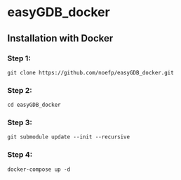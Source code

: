 # easyGDB_docker
## Installation with Docker

### Step 1:
```
git clone https://github.com/noefp/easyGDB_docker.git
```
### Step 2:
``` 
cd easyGDB_docker
```
### Step 3:
```
git submodule update --init --recursive
```
### Step 4:
```
docker-compose up -d
```
